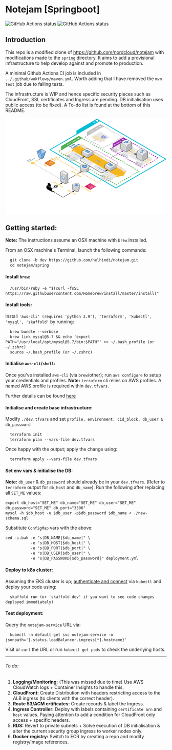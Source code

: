 # Notejam [Springboot]
![GitHub Actions status](https://github.com/helhindi/notejam/actions/workflows/maven.yml/badge.svg)
![GitHub Actions status](https://github.com/helhindi/notejam/actions/workflows/dependabot.yml/badge.svg)
## Introduction
This repo is a modified clone of https://github.com/nordcloud/notejam with modifications made to the `spring` directory.
It aims to add a provisional infrastructure to help develop against and promote to production.

A minimal Github Actions CI job is included in `../.github/wokflows/maven.yml`. Worth adding that I have removed the `mvn test` job due to failing tests.

The infrastructure is WIP and hence specific security pieces such as CloudFront, SSL certificates and Ingress are pending. DB initialisation uses public access (to be fixed). A To-do list is found at the bottom of this README.

![Alt text](./notejam-arch-v0.1.png?raw=true "Notejam proposed architecture v0.1")

## Getting started:
**Note:** The instructions assume an OSX machine with `brew` installed.

From an OSX machine's Terminal; launch the following commands:
```
  git clone -b dev https://github.com/helhindi/notejam.git
  cd notejam/spring
```

#### Install `brew`:
```
  /usr/bin/ruby -e "$(curl -fsSL https://raw.githubusercontent.com/Homebrew/install/master/install)"
```
#### Install tools:
Install `'aws-cli' (requires 'python 3.9'), 'terraform', 'kubectl', 'mysql', 'skaffold'` by running:
```
  brew bundle --verbose
  brew link mysql@5.7 && echo 'export PATH="/usr/local/opt/mysql@5.7/bin:$PATH"' >> ~/.bash_profile (or ~/.zshrc)
  source ~/.bash_profile (or ~/.zshrc)
```

#### Initialise `aws-cli`/`shell`:
Once you've installed `aws-cli` (via `brew`/other); run `aws configure` to setup your credentials and profiles.
**Note:** `terraform` cli relies on AWS profiles. A named AWS profile is required within `dev.tfvars`.

Further details can be found [here](https://docs.aws.amazon.com/cli/latest/userguide/cli-configure-files.html)
#### Initialise and create base infrastructure:
Modify `./dev.tfvars` and set `profile, environment, cid_block, db_user & db_password`

```
  terraform init
  terraform plan --vars-file dev.tfvars
```
Once happy with the output; apply the change using:
```
  terraform apply --vars-file dev.tfvars
```

#### Set env vars & initialise the DB:

**Note:** `db_user` & `db_password` should already be in your `dev.tfvars`. (Refer to `terraform` output for `db_host` and `db_name`).
Run the following after replacing all `SET_ME` values:
```
export db_host="SET_ME" db_name="SET_ME" db_user="SET_ME" db_password="SET_ME" db_port="3306"
mysql -h $db_host -u $db_user -p$db_password $db_name < ./new-schema.sql
```
Substitute `ConfigMap` vars with the above:
```
sed -i.bak -e "s|DB_NAME|$db_name|" \
           -e "s|DB_HOST|$db_host|" \
           -e "s|DB_PORT|$db_port|" \
           -e "s|DB_USER|$db_user|" \
           -e "s|DB_PASSWORD|$db_password|" deployment.yml
```
#### Deploy to k8s cluster:
Assuming the EKS cluster is up; [authenticate and connect](https://aws.amazon.com/premiumsupport/knowledge-center/eks-cluster-connection/) via `kubectl` and deploy your code using:
```
  skaffold run (or 'skaffold dev' if you want to see code changes deployed immediately)
```

#### Test deployment:
Query the `notejam-service` URL via:
```
  kubectl -n default get svc notejam-service -o jsonpath='{.status.loadBalancer.ingress[*].hostname}'
```
Visit or `curl` the URL or run `kubectl get pods` to check the underlying hosts.

---
###### To do:
1. **Logging/Monitoring:** (This was missed due to time) Use AWS CloudWatch logs + Container Insights to handle this.
2. **CloudFront:** Create Distribution with headers restricting access to the ALB ingress (to clients with the correct header).
3. **Route 53/ACM crtificates:** Create records & label the Ingress.
4. **Ingress Controller:** Deploy with labels containing `certificate arn` and `host` values. Paying attention to add a condition for CloudFront only access + specific headers.
5. **RDS:** Revert to private subnets + Solve execution of DB initialisation & alter the current security group ingress to worker nodes only.
6. **Docker registry:** Switch to ECR by creating a repo and modify registry/image references.
